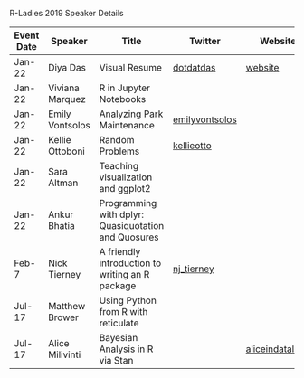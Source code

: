 R-Ladies 2019 Speaker Details

|Event Date| Speaker | Title| Twitter | Website | Github|
|------------| ----------|-------|----------|---------|--------|
|Jan-22 | Diya Das |Visual Resume|[dotdatdas](https://twitter.com/dotdatdas)| [website](https://diyadas.github.io/)|[diyadas](https://github.com/diyadas)|
|Jan-22|Viviana Marquez|R in Jupyter Notebooks||||
|Jan-22|Emily Vontsolos|Analyzing Park Maintenance|[emilyvontsolos](https://twitter.com/emilyvontsolos?lang=en)|||
|Jan-22|Kellie Ottoboni|Random Problems|[kellieotto](https://twitter.com/kellieotto?ref_src=twsrc%5Egoogle%7Ctwcamp%5Eserp%7Ctwgr%5Eauthor)||[kellieottoboni](http://www.kellieottoboni.com/)
|Jan-22|Sara Altman|Teaching visualization and ggplot2|||[skaltman](https://github.com/skaltman)|
|Jan-22|Ankur Bhatia|Programming with dplyr: Quasiquotation and Quosures||||
|Feb-7|Nick Tierney|A friendly introduction to writing an R package|[nj_tierney](https://twitter.com/nj_tierney)||[njtierney](https://github.com/njtierney)|
|Jul-17|Matthew Brower|Using Python from R with reticulate|||[MatthewBrower](https://github.com/MatthewBrower)|
|Jul-17|Alice Milivinti|Bayesian Analysis in R via Stan||[aliceindataland](https://aliceindataland.rbind.io/)|[alice1020](https://github.com/alice1020)|
